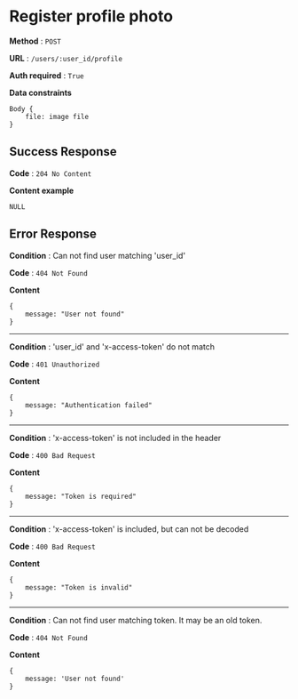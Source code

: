 # Register profile photo

**Method** : `POST`

**URL** : `/users/:user_id/profile`

**Auth required** : `True`

**Data constraints** 
```
Body {
    file: image file
}
```

## Success Response

**Code** : `204 No Content`

**Content example**
```
NULL
```

## Error Response

**Condition** : Can not find user matching 'user_id'

**Code** : `404 Not Found`

**Content**
```
{
    message: "User not found"
}
```

***

**Condition** : 'user_id' and 'x-access-token' do not match

**Code** : `401 Unauthorized`

**Content**
```
{
    message: "Authentication failed"
}
```

***

**Condition** : 'x-access-token' is not included in the header

**Code** : `400 Bad Request`

**Content**
```
{
    message: "Token is required"
}
```

***

**Condition** : 'x-access-token' is included, but can not be decoded

**Code** : `400 Bad Request`

**Content**
```
{
    message: "Token is invalid"
}
```

***

**Condition** : Can not find user matching token. It may be an old token.

**Code** : `404 Not Found`

**Content**
```
{
    message: 'User not found'
}
```